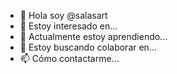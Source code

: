 - 👋 Hola soy @salasart
- 👀 Estoy interesado en...
- 🌱 Actualmente estoy aprendiendo...
- 💞️ Estoy buscando colaborar en...
- 📫 Cómo contactarme...

<!---
salasart/salasart is a ✨ special ✨ repository because its `README.md` (this file) appears on your GitHub profile.
You can click the Preview link to take a look at your changes.
--->
